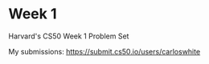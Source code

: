 # Week 1
Harvard's CS50 Week 1 Problem Set

My submissions: https://submit.cs50.io/users/carloswhite
